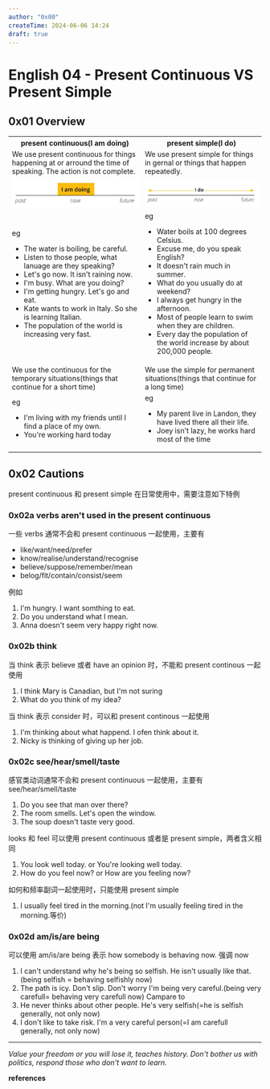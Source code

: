 ```yaml
---
author: "0x00"
createTime: 2024-06-06 14:24
draft: true
---
```

 
# English 04 - Present Continuous VS Present Simple

## 0x01 Overview

<table>
<tbody>
<tr>
<th>present continuous(I am doing)</th>
<th>present simple(I do)</th>
</tr>
<tr>
<td>We use present continuous for things happening at or arround the time of speaking. The action is not complete.</td>
<td>We use present simple for things in gernal or things that happen repeatedly.</td>
</tr>
<tr>
<td>
<img src="https://github.com/dhay3/picx-images-hosting/raw/master/20240611/2024-06-11_11-23-33.3nrgxd4vsv.webp"/>
</td>
<td>
<img src="https://github.com/dhay3/picx-images-hosting/raw/master/20240611/2024-06-11_11-26-51.2a4xtbwyv5.webp"/>
</td>
</tr>
<tr>
<td>
eg
<ul>
<li>The water is boiling, be careful.</li>
<li>Listen to those people, what lanuage are they speaking?</li>
<li>Let's go now. It isn't raining now.</li>
<li>I'm busy. What are you doing?</li>
<li>I'm getting hungry. Let's go and eat.</li>
<li>Kate wants to work in Italy. So she is learning Italian.</li>
<li>The population of the world is increasing very fast.</li>
</ul>
</td>
<td>
eg
<ul>
<li>Water boils at 100 degrees Celsius.</li>
<li>Excuse me, do you speak English?</li>
<li>It doesn't rain much in summer.</li>
<li>What do you usually do at weekend?</li>
<li>I always get hungry in the afternoon.</li>
<li>Most of people learn to swim when they are children.</li>
<li>Every day the population of the world increase by about 200,000 people.</li></ul>
</td>
</tr>
<tr>
<td>
We use the continuous for the temporary situations(things that continue for a short time)
</td>
<td>
We use the simple for permanent situations(things that continue for a long time)
</td>
</tr>
<tr>
<td>
eg
<ul>
<li>I'm living with my friends until I find a place of my own.</li>
<li>You're working hard today</li>
</ul>
</td>
<td>
eg
<ul>
<li>My parent live in Landon, they have lived there all their life.</li>
<li>Joey isn't lazy, he works hard most of the time</li>
</ul>
</td>
</tr>
</tbody>
</table>

## 0x02 Cautions

present continuous 和 present simple 在日常使用中，需要注意如下特例

### 0x02a verbs aren't used in the present continuous

一些 verbs 通常不会和 present continuous 一起使用，主要有
- like/want/need/prefer
- know/realise/understand/recognise
- believe/suppose/remember/mean
- belog/fit/contain/consist/seem

例如
1. I'm hungry. I want somthing to eat.
2. Do you understand what I mean.
3. Anna doesn't seem very happy right now.

### 0x02b think

当 think 表示 believe 或者 have an opinion 时，不能和 present continous 一起使用
1. I think Mary is Canadian, but I'm not suring
2. What do you think of my idea?

当 think 表示 consider 时，可以和 present continous 一起使用
1. I'm thinking about what happend. I ofen think about it.
2. Nicky is thinking of giving up her job.

### 0x02c see/hear/smell/taste

感官类动词通常不会和 present continuous 一起使用，主要有
see/hear/smell/taste
1. Do you see that man over there?
2. The room smells. Let's open the window.
3. The soup doesn't taste very good.

looks 和 feel 可以使用 present continuous 或者是 present simple，两者含义相同
1. You look well today. or You're looking well today.
2. How do you feel now? or How are you feeling now?

如何和频率副词一起使用时，只能使用 present simple
1. I usually feel tired in the morning.(not I'm usually feeling tired in the morning.等价)

### 0x02d am/is/are being

可以使用 am/is/are being 表示 how somebody is behaving now. 强调 now
1. I can't understand why he's being so selfish. He isn't usually like that.(being selfish = behaving selfishly now)
2. The path is icy. Don't slip. Don't worry I'm being very careful.(being very carefull= behaving very carefull now)
Campare to
1. He never thinks about other people. He's very selfish(=he is selfish generally, not only now)
2. I don't like to take risk. I'm a very careful person(=I am carefull generally, not only now)

---
*Value your freedom or you will lose it, teaches history. Don't bother us with politics, respond those who don't want to learn.*

**references**
